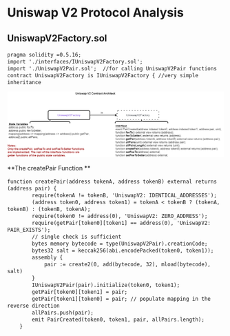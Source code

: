 # Uniswap V2 Protocol Analysis

## UniswapV2Factory.sol

``` solidity
pragma solidity =0.5.16;
import './interfaces/IUniswapV2Factory.sol';
import './UniswapV2Pair.sol';  //for calling UniswapV2Pair functions
contract UniswapV2Factory is IUniswapV2Factory { //very simple inheritance
```

![](https://github.com/masaa-masaa/Uniswap-V2-Protocol-Analysis/blob/main/Factory%20Contract.png)

**The createPair Function ** 

```solidity
function createPair(address tokenA, address tokenB) external returns (address pair) {
        require(tokenA != tokenB, 'UniswapV2: IDENTICAL_ADDRESSES');
        (address token0, address token1) = tokenA < tokenB ? (tokenA, tokenB) : (tokenB, tokenA);
        require(token0 != address(0), 'UniswapV2: ZERO_ADDRESS');
        require(getPair[token0][token1] == address(0), 'UniswapV2: PAIR_EXISTS'); 
        // single check is sufficient
        bytes memory bytecode = type(UniswapV2Pair).creationCode;
        bytes32 salt = keccak256(abi.encodePacked(token0, token1));
        assembly {
            pair := create2(0, add(bytecode, 32), mload(bytecode), salt)
        }
        IUniswapV2Pair(pair).initialize(token0, token1);
        getPair[token0][token1] = pair;
        getPair[token1][token0] = pair; // populate mapping in the reverse direction
        allPairs.push(pair);
        emit PairCreated(token0, token1, pair, allPairs.length);
    }
```

